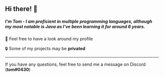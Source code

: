 ## Hi there! 👋
##### I'm __Tom__ - I am __proficient__ in multiple programming languages, although my most notable is *Java* as I've been learning it for around 6 years.

🔭 Feel free to have a look around my profile

🔒 Some of my projects may be **privated**

  ---
If you have any questions, feel free to send me a message on Discord (**tom#0430**)
